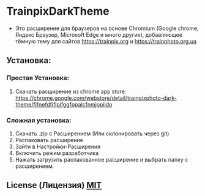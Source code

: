 # TrainpixDarkTheme
- Это расширение для браузеров на основе Chromium (Google chrome, Яндекс Браузер, Microsoft Edge и много других), добавляющее тёмную тему для сайтов https://trainpix.org и https://trainphoto.org.ua
## Установка:
### Простая Установка:
1. Скачать расширение из chrome app store: https://chrome.google.com/webstore/detail/trainpixphoto-dark-theme/fifnefdfiflpjfggfppalcfnmjopiido
### Сложная установка:
1. Скачать .zip с Расширением (Или склонировать через git)
2. Распаковать расширение
3. Зайти в Настройки-Расширения
4. Включить режим разработчика
5. Нажать загрузить распакованное расширение и выбрать папку с расширением.

## License (Лицензия) [MIT](https://github.com/QwertyQwertovich/free-sms-site/blob/master/LICENSE)
